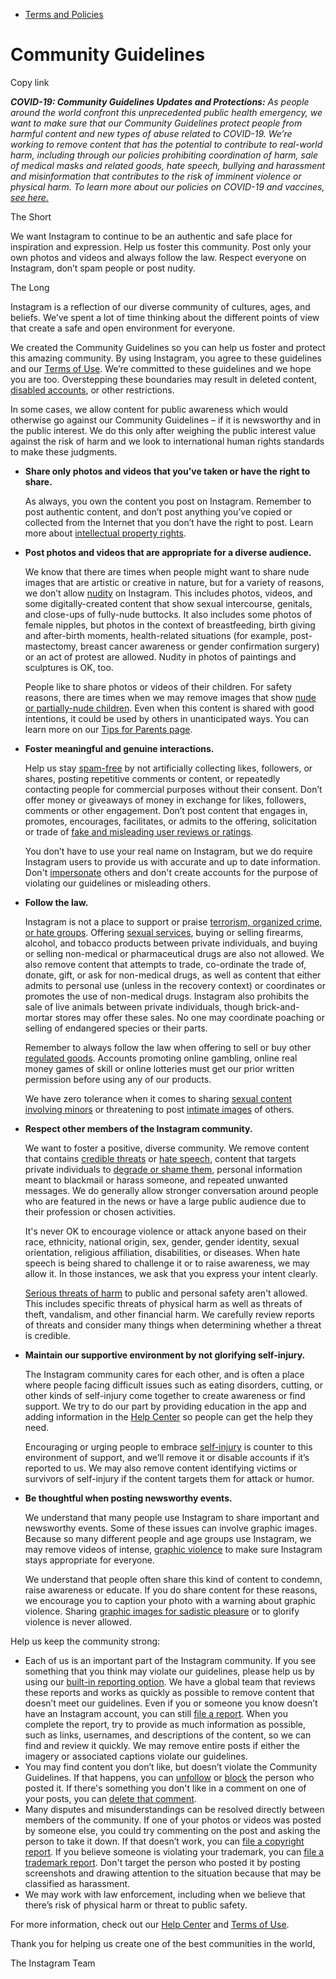 *   [Terms and Policies](https://help.instagram.com/1417489251945243/?helpref=breadcrumb)

Community Guidelines
====================

Copy link

_**COVID-19: Community Guidelines Updates and Protections:** As people around the world confront this unprecedented public health emergency, we want to make sure that our Community Guidelines protect people from harmful content and new types of abuse related to COVID-19. We’re working to remove content that has the potential to contribute to real-world harm, including through our policies prohibiting coordination of harm, sale of medical masks and related goods, hate speech, bullying and harassment and misinformation that contributes to the risk of imminent violence or physical harm. To learn more about our policies on COVID-19 and vaccines, [see here.](https://help.instagram.com/697825587576762?helpref=faq_content)_

The Short

We want Instagram to continue to be an authentic and safe place for inspiration and expression. Help us foster this community. Post only your own photos and videos and always follow the law. Respect everyone on Instagram, don’t spam people or post nudity.

The Long

Instagram is a reflection of our diverse community of cultures, ages, and beliefs. We’ve spent a lot of time thinking about the different points of view that create a safe and open environment for everyone.

We created the Community Guidelines so you can help us foster and protect this amazing community. By using Instagram, you agree to these guidelines and our [Terms of Use](https://www.instagram.com/legal/terms). We’re committed to these guidelines and we hope you are too. Overstepping these boundaries may result in deleted content, [disabled accounts](https://help.instagram.com/366993040048856?helpref=faq_content), or other restrictions.

In some cases, we allow content for public awareness which would otherwise go against our Community Guidelines – if it is newsworthy and in the public interest. We do this only after weighing the public interest value against the risk of harm and we look to international human rights standards to make these judgments.

*   **Share only photos and videos that you’ve taken or have the right to share.**
    
    As always, you own the content you post on Instagram. Remember to post authentic content, and don’t post anything you’ve copied or collected from the Internet that you don’t have the right to post. Learn more about [intellectual property rights](https://help.instagram.com/126382350847838?helpref=faq_content).
    
*   **Post photos and videos that are appropriate for a diverse audience.**
    
    We know that there are times when people might want to share nude images that are artistic or creative in nature, but for a variety of reasons, we don’t allow [nudity](https://l.instagram.com/?u=https%3A%2F%2Fwww.facebook.com%2Fcommunitystandards%2Fadult_nudity_sexual_activity&e=AT1rWndH-CVTe3dcdsCkKZyIEzYh9k8tX83MrcFqxQW-SxobNU--6Old3mHlLOUG7oBwhfpNWKDZ2OgopQzBh_A8H-RgxTSOda_lYVh55ejqf6hKoGgyuPOrqrw4k6-FuaWEVjihrIDOsdbsrl-s3SnrSVytHBEDPL88Mw) on Instagram. This includes photos, videos, and some digitally-created content that show sexual intercourse, genitals, and close-ups of fully-nude buttocks. It also includes some photos of female nipples, but photos in the context of breastfeeding, birth giving and after-birth moments, health-related situations (for example, post-mastectomy, breast cancer awareness or gender confirmation surgery) or an act of protest are allowed. Nudity in photos of paintings and sculptures is OK, too.
    
    People like to share photos or videos of their children. For safety reasons, there are times when we may remove images that show [nude or partially-nude children](https://l.instagram.com/?u=https%3A%2F%2Fwww.facebook.com%2Fcommunitystandards%2Fchild_nudity_sexual_exploitation&e=AT1rWndH-CVTe3dcdsCkKZyIEzYh9k8tX83MrcFqxQW-SxobNU--6Old3mHlLOUG7oBwhfpNWKDZ2OgopQzBh_A8H-RgxTSOda_lYVh55ejqf6hKoGgyuPOrqrw4k6-FuaWEVjihrIDOsdbsrl-s3SnrSVytHBEDPL88Mw). Even when this content is shared with good intentions, it could be used by others in unanticipated ways. You can learn more on our [Tips for Parents page](https://help.instagram.com/154475974694511/?helpref=faq_content).
    
*   **Foster meaningful and genuine interactions.**
    
    Help us stay [spam-free](https://l.instagram.com/?u=https%3A%2F%2Fwww.facebook.com%2Fcommunitystandards%2Fspam&e=AT1rWndH-CVTe3dcdsCkKZyIEzYh9k8tX83MrcFqxQW-SxobNU--6Old3mHlLOUG7oBwhfpNWKDZ2OgopQzBh_A8H-RgxTSOda_lYVh55ejqf6hKoGgyuPOrqrw4k6-FuaWEVjihrIDOsdbsrl-s3SnrSVytHBEDPL88Mw) by not artificially collecting likes, followers, or shares, posting repetitive comments or content, or repeatedly contacting people for commercial purposes without their consent. Don’t offer money or giveaways of money in exchange for likes, followers, comments or other engagement. Don’t post content that engages in, promotes, encourages, facilitates, or admits to the offering, solicitation or trade of [fake and misleading user reviews or ratings](https://l.instagram.com/?u=https%3A%2F%2Fwww.facebook.com%2Fcommunitystandards%2Ffraud_deception&e=AT1rWndH-CVTe3dcdsCkKZyIEzYh9k8tX83MrcFqxQW-SxobNU--6Old3mHlLOUG7oBwhfpNWKDZ2OgopQzBh_A8H-RgxTSOda_lYVh55ejqf6hKoGgyuPOrqrw4k6-FuaWEVjihrIDOsdbsrl-s3SnrSVytHBEDPL88Mw).
    
    You don’t have to use your real name on Instagram, but we do require Instagram users to provide us with accurate and up to date information. Don't [impersonate](https://l.instagram.com/?u=https%3A%2F%2Fwww.facebook.com%2Fcommunitystandards%2Fmisrepresentation&e=AT1rWndH-CVTe3dcdsCkKZyIEzYh9k8tX83MrcFqxQW-SxobNU--6Old3mHlLOUG7oBwhfpNWKDZ2OgopQzBh_A8H-RgxTSOda_lYVh55ejqf6hKoGgyuPOrqrw4k6-FuaWEVjihrIDOsdbsrl-s3SnrSVytHBEDPL88Mw) others and don't create accounts for the purpose of violating our guidelines or misleading others.
    
*   **Follow the law.**
    
    Instagram is not a place to support or praise [terrorism, organized crime, or hate groups](https://l.instagram.com/?u=https%3A%2F%2Fwww.facebook.com%2Fcommunitystandards%2Fdangerous_individuals_organizations&e=AT1rWndH-CVTe3dcdsCkKZyIEzYh9k8tX83MrcFqxQW-SxobNU--6Old3mHlLOUG7oBwhfpNWKDZ2OgopQzBh_A8H-RgxTSOda_lYVh55ejqf6hKoGgyuPOrqrw4k6-FuaWEVjihrIDOsdbsrl-s3SnrSVytHBEDPL88Mw). Offering [sexual services](https://l.instagram.com/?u=https%3A%2F%2Fwww.facebook.com%2Fcommunitystandards%2Fsexual_solicitation&e=AT1rWndH-CVTe3dcdsCkKZyIEzYh9k8tX83MrcFqxQW-SxobNU--6Old3mHlLOUG7oBwhfpNWKDZ2OgopQzBh_A8H-RgxTSOda_lYVh55ejqf6hKoGgyuPOrqrw4k6-FuaWEVjihrIDOsdbsrl-s3SnrSVytHBEDPL88Mw), buying or selling firearms, alcohol, and tobacco products between private individuals, and buying or selling non-medical or pharmaceutical drugs are also not allowed. We also remove content that attempts to trade, co-ordinate the trade of, donate, gift, or ask for non-medical drugs, as well as content that either admits to personal use (unless in the recovery context) or coordinates or promotes the use of non-medical drugs. Instagram also prohibits the sale of live animals between private individuals, though brick-and-mortar stores may offer these sales. No one may coordinate poaching or selling of endangered species or their parts.
    
    Remember to always follow the law when offering to sell or buy other [regulated goods](https://l.instagram.com/?u=https%3A%2F%2Fwww.facebook.com%2Fcommunitystandards%2Fregulated_goods&e=AT1rWndH-CVTe3dcdsCkKZyIEzYh9k8tX83MrcFqxQW-SxobNU--6Old3mHlLOUG7oBwhfpNWKDZ2OgopQzBh_A8H-RgxTSOda_lYVh55ejqf6hKoGgyuPOrqrw4k6-FuaWEVjihrIDOsdbsrl-s3SnrSVytHBEDPL88Mw). Accounts promoting online gambling, online real money games of skill or online lotteries must get our prior written permission before using any of our products.
    
    We have zero tolerance when it comes to sharing [sexual content involving minors](https://l.instagram.com/?u=https%3A%2F%2Fwww.facebook.com%2Fcommunitystandards%2Fchild_nudity_sexual_exploitation&e=AT1rWndH-CVTe3dcdsCkKZyIEzYh9k8tX83MrcFqxQW-SxobNU--6Old3mHlLOUG7oBwhfpNWKDZ2OgopQzBh_A8H-RgxTSOda_lYVh55ejqf6hKoGgyuPOrqrw4k6-FuaWEVjihrIDOsdbsrl-s3SnrSVytHBEDPL88Mw) or threatening to post [intimate images](https://l.instagram.com/?u=https%3A%2F%2Fwww.facebook.com%2Fcommunitystandards%2Fsexual_exploitation_adults&e=AT1rWndH-CVTe3dcdsCkKZyIEzYh9k8tX83MrcFqxQW-SxobNU--6Old3mHlLOUG7oBwhfpNWKDZ2OgopQzBh_A8H-RgxTSOda_lYVh55ejqf6hKoGgyuPOrqrw4k6-FuaWEVjihrIDOsdbsrl-s3SnrSVytHBEDPL88Mw) of others.
    
*   **Respect other members of the Instagram community.**
    
    We want to foster a positive, diverse community. We remove content that contains [credible threats](https://l.instagram.com/?u=https%3A%2F%2Fwww.facebook.com%2Fcommunitystandards%2Fcredible_violence&e=AT1rWndH-CVTe3dcdsCkKZyIEzYh9k8tX83MrcFqxQW-SxobNU--6Old3mHlLOUG7oBwhfpNWKDZ2OgopQzBh_A8H-RgxTSOda_lYVh55ejqf6hKoGgyuPOrqrw4k6-FuaWEVjihrIDOsdbsrl-s3SnrSVytHBEDPL88Mw) or [hate speech](https://l.instagram.com/?u=https%3A%2F%2Fwww.facebook.com%2Fcommunitystandards%2Fhate_speech&e=AT1rWndH-CVTe3dcdsCkKZyIEzYh9k8tX83MrcFqxQW-SxobNU--6Old3mHlLOUG7oBwhfpNWKDZ2OgopQzBh_A8H-RgxTSOda_lYVh55ejqf6hKoGgyuPOrqrw4k6-FuaWEVjihrIDOsdbsrl-s3SnrSVytHBEDPL88Mw), content that targets private individuals to [degrade or shame them](https://l.instagram.com/?u=https%3A%2F%2Fwww.facebook.com%2Fcommunitystandards%2Fbullying&e=AT1rWndH-CVTe3dcdsCkKZyIEzYh9k8tX83MrcFqxQW-SxobNU--6Old3mHlLOUG7oBwhfpNWKDZ2OgopQzBh_A8H-RgxTSOda_lYVh55ejqf6hKoGgyuPOrqrw4k6-FuaWEVjihrIDOsdbsrl-s3SnrSVytHBEDPL88Mw), personal information meant to blackmail or harass someone, and repeated unwanted messages. We do generally allow stronger conversation around people who are featured in the news or have a large public audience due to their profession or chosen activities.
    
    It's never OK to encourage violence or attack anyone based on their race, ethnicity, national origin, sex, gender, gender identity, sexual orientation, religious affiliation, disabilities, or diseases. When hate speech is being shared to challenge it or to raise awareness, we may allow it. In those instances, we ask that you express your intent clearly.
    
    [Serious threats of harm](https://l.instagram.com/?u=https%3A%2F%2Fwww.facebook.com%2Fcommunitystandards%2Fcredible_violence&e=AT1rWndH-CVTe3dcdsCkKZyIEzYh9k8tX83MrcFqxQW-SxobNU--6Old3mHlLOUG7oBwhfpNWKDZ2OgopQzBh_A8H-RgxTSOda_lYVh55ejqf6hKoGgyuPOrqrw4k6-FuaWEVjihrIDOsdbsrl-s3SnrSVytHBEDPL88Mw) to public and personal safety aren't allowed. This includes specific threats of physical harm as well as threats of theft, vandalism, and other financial harm. We carefully review reports of threats and consider many things when determining whether a threat is credible.
    
*   **Maintain our supportive environment by not glorifying self-injury.**
    
    The Instagram community cares for each other, and is often a place where people facing difficult issues such as eating disorders, cutting, or other kinds of self-injury come together to create awareness or find support. We try to do our part by providing education in the app and adding information in the [Help Center](https://help.instagram.com/) so people can get the help they need.
    
    Encouraging or urging people to embrace [self-injury](https://l.instagram.com/?u=https%3A%2F%2Fwww.facebook.com%2Fcommunitystandards%2Fsuicide_self_injury_violence&e=AT1rWndH-CVTe3dcdsCkKZyIEzYh9k8tX83MrcFqxQW-SxobNU--6Old3mHlLOUG7oBwhfpNWKDZ2OgopQzBh_A8H-RgxTSOda_lYVh55ejqf6hKoGgyuPOrqrw4k6-FuaWEVjihrIDOsdbsrl-s3SnrSVytHBEDPL88Mw) is counter to this environment of support, and we’ll remove it or disable accounts if it’s reported to us. We may also remove content identifying victims or survivors of self-injury if the content targets them for attack or humor.
    
*   **Be thoughtful when posting newsworthy events.**
    
    We understand that many people use Instagram to share important and newsworthy events. Some of these issues can involve graphic images. Because so many different people and age groups use Instagram, we may remove videos of intense, [graphic violence](https://l.instagram.com/?u=https%3A%2F%2Fwww.facebook.com%2Fcommunitystandards%2Fgraphic_violence&e=AT1rWndH-CVTe3dcdsCkKZyIEzYh9k8tX83MrcFqxQW-SxobNU--6Old3mHlLOUG7oBwhfpNWKDZ2OgopQzBh_A8H-RgxTSOda_lYVh55ejqf6hKoGgyuPOrqrw4k6-FuaWEVjihrIDOsdbsrl-s3SnrSVytHBEDPL88Mw) to make sure Instagram stays appropriate for everyone.
    
    We understand that people often share this kind of content to condemn, raise awareness or educate. If you do share content for these reasons, we encourage you to caption your photo with a warning about graphic violence. Sharing [graphic images for sadistic pleasure](https://l.instagram.com/?u=https%3A%2F%2Fwww.facebook.com%2Fcommunitystandards%2Fcruel_insensitive&e=AT1rWndH-CVTe3dcdsCkKZyIEzYh9k8tX83MrcFqxQW-SxobNU--6Old3mHlLOUG7oBwhfpNWKDZ2OgopQzBh_A8H-RgxTSOda_lYVh55ejqf6hKoGgyuPOrqrw4k6-FuaWEVjihrIDOsdbsrl-s3SnrSVytHBEDPL88Mw) or to glorify violence is never allowed.
    

Help us keep the community strong:

*   Each of us is an important part of the Instagram community. If you see something that you think may violate our guidelines, please help us by using our [built-in reporting option](https://help.instagram.com/165828726894770?helpref=faq_content). We have a global team that reviews these reports and works as quickly as possible to remove content that doesn’t meet our guidelines. Even if you or someone you know doesn’t have an Instagram account, you can still [file a report](https://help.instagram.com/contact/383679321740945). When you complete the report, try to provide as much information as possible, such as links, usernames, and descriptions of the content, so we can find and review it quickly. We may remove entire posts if either the imagery or associated captions violate our guidelines.
*   You may find content you don’t like, but doesn’t violate the Community Guidelines. If that happens, you can [unfollow](https://help.instagram.com/286340048138725?helpref=faq_content) or [block](https://help.instagram.com/426700567389543/?helpref=faq_content) the person who posted it. If there's something you don't like in a comment on one of your posts, you can [delete that comment](https://help.instagram.com/289098941190483?helpref=faq_content).
*   Many disputes and misunderstandings can be resolved directly between members of the community. If one of your photos or videos was posted by someone else, you could try commenting on the post and asking the person to take it down. If that doesn’t work, you can [file a copyright report](https://help.instagram.com/126382350847838?helpref=faq_content). If you believe someone is violating your trademark, you can [file a trademark report](https://help.instagram.com/222826637847963?helpref=faq_content). Don't target the person who posted it by posting screenshots and drawing attention to the situation because that may be classified as harassment.
*   We may work with law enforcement, including when we believe that there’s risk of physical harm or threat to public safety.

For more information, check out our [Help Center](https://help.instagram.com/) and [Terms of Use](https://l.instagram.com/?u=http%3A%2F%2Finstagram.com%2Flegal%2Fterms%2F%23&e=AT1rWndH-CVTe3dcdsCkKZyIEzYh9k8tX83MrcFqxQW-SxobNU--6Old3mHlLOUG7oBwhfpNWKDZ2OgopQzBh_A8H-RgxTSOda_lYVh55ejqf6hKoGgyuPOrqrw4k6-FuaWEVjihrIDOsdbsrl-s3SnrSVytHBEDPL88Mw).

Thank you for helping us create one of the best communities in the world,

The Instagram Team